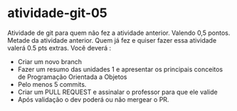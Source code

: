# atividade-git-05
Atividade de git para quem não fez a atividade anterior. Valendo 0,5 pontos. Metade da atividade anterior. Quem já fez e quiser fazer essa atividade valerá 0.5 pts extras. 
Você deverá :
- Criar um novo branch
- Fazer um resumo das unidades 1 e apresentar os principais conceitos de Programação Orientada a Objetos
- Pelo menos 5 commits.
- Criar um PULL REQUEST e assinalar o professor para que ele valide
- Após validação o dev poderá ou não mergear o PR. 

